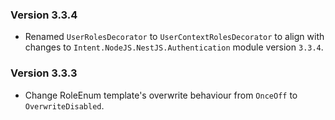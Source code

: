 ### Version 3.3.4

- Renamed `UserRolesDecorator` to `UserContextRolesDecorator` to align with changes to `Intent.NodeJS.NestJS.Authentication` module version `3.3.4`.

### Version 3.3.3

- Change RoleEnum template's overwrite behaviour from `OnceOff` to `OverwriteDisabled`.
